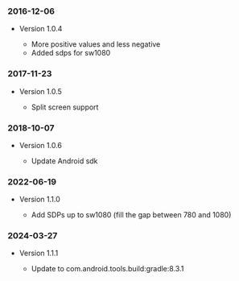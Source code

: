 ### 2016-12-06

* Version 1.0.4

  * More positive values and less negative
  * Added sdps for sw1080

### 2017-11-23

* Version 1.0.5

  * Split screen support

### 2018-10-07

* Version 1.0.6

  * Update Android sdk

### 2022-06-19

* Version 1.1.0

  * Add SDPs up to sw1080 (fill the gap between 780 and 1080)

### 2024-03-27

* Version 1.1.1

  * Update to com.android.tools.build:gradle:8.3.1